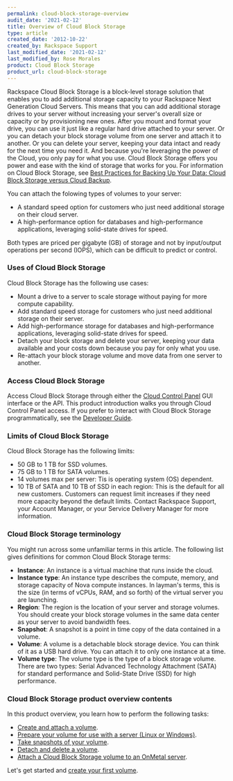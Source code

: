 ```yaml
---
permalink: cloud-block-storage-overview
audit_date: '2021-02-12'
title: Overview of Cloud Block Storage
type: article
created_date: '2012-10-22'
created_by: Rackspace Support
last_modified_date: '2021-02-12'
last_modified_by: Rose Morales
product: Cloud Block Storage
product_url: cloud-block-storage
---
```


Rackspace Cloud Block Storage is a block-level storage solution that enables you
to add additional storage capacity to your Rackspace Next Generation Cloud
Servers. This means that you can add additional storage drives to your server
without increasing your server's overall size or capacity or by
provisioning new ones. After you mount and format your drive, you can use it just
like a regular hard drive attached to your server. Or you can detach your block
storage volume from one server and attach it to another. Or you can delete your
server, keeping your data intact and ready for the next time you need it. And
because you're leveraging the power of the Cloud, you only pay for what you use.
Cloud Block Storage offers you power and ease with the kind of storage that
works for you. For information on Cloud Block Storage, see
[Best Practices for Backing Up Your Data: Cloud Block Storage versus Cloud Backup](/support/how-to/best-practices-for-backing-up-your-data-cloud-block-storage-versus-cloud-backup).

You can attach the folowing types of volumes to your server:

- A standard speed option for customers who just need additional storage on
    their cloud server.
- A high-performance option for databases and high-performance applications,
    leveraging solid-state drives for speed.

Both types are priced per gigabyte (GB) of storage and not by input/output
operations per second (IOPS), which can be difficult to predict or control.

### Uses of Cloud Block Storage

Cloud Block Storage has the following use cases:

- Mount a drive to a server to scale storage without paying for more compute
    capability.
- Add standard speed storage for customers who just need additional storage on
    their server.
- Add high-performance storage for databases and high-performance applications,
    leveraging solid-state drives for speed.
- Detach your block storage and delete your server, keeping your data available
    and your costs down because you pay for only what you use.
- Re-attach your block storage volume and move data from one server to another.

### Access Cloud Block Storage

Access Cloud Block Storage through either the [Cloud Control Panel](https://login.rackspace.com/)
GUI interface or the API. This product
introduction walks you through Cloud Control Panel access. If you prefer to
interact with Cloud Block Storage programmatically, see the
[Developer Guide](https://docs.rackspace.com/docs/cloud-block-storage/v1/developer-guide/).

### Limits of Cloud Block Storage

Cloud Block Storage has the following limits:

- 50 GB to 1 TB for SSD volumes.
- 75 GB to 1 TB for SATA volumes.
- 14 volumes max per server: Tis is operating system (OS) dependent.
- 10 TB of SATA and 10 TB of SSD in each region: This is the default for all
    new customers. Customers can request limit increases if they need more capacity
    beyond the default limits. Contact Rackspace Support, your
    Account Manager, or your Service Delivery Manager for more information.

### Cloud Block Storage terminology

You might run across some unfamiliar terms in this article. The
following list gives definitions for common Cloud Block Storage terms:

- **Instance**: An instance is a virtual machine that runs inside the cloud.
- **Instance type**: An instance type describes the compute, memory, and storage
    capacity of Nova compute instances. In layman's terms, this is the size
    (in terms of vCPUs, RAM, and so forth) of the virtual server you are launching.
- **Region**: The region is the location of your server and storage volumes. You should create
    your block storage volumes in the same data center as your server to avoid
    bandwidth fees.
- **Snapshot**: A snapshot is a point in time copy of the data contained in a volume.
- **Volume**: A volume is a detachable block storage device. You can think of it
    as a USB hard drive. You can attach it to only one instance at a time.
- **Volume type**: The volume type is the type of a block storage volume. There
    are two types: Serial Advanced Technology Attachment (SATA) for standard performance and Solid-State Drive (SSD) for high performance.

### Cloud Block Storage product overview contents

In this product overview, you learn how to perform the following tasks:

- [Create and attach a volume](/support/how-to/create-and-attach-a-cloud-block-storage-volume).
- [Prepare your volume for use with a server (Linux or Windows)](/support/how-to/create-and-attach-a-cloud-block-storage-volume).
- [Take snapshots of your volume](/support/how-to/create-and-use-cloud-block-storage-snapshots).
- [Detach and delete a volume](/support/how-to/detach-and-delete-cloud-block-storage-volumes).
- [Attach a Cloud Block Storage volume to an OnMetal server](/support/how-to/attach-a-cloud-block-storage-volume-to-an-onmetal-server-through-the-cloud-control-panel/).

Let's get started and [create your first volume](/support/how-to/create-and-attach-a-cloud-block-storage-volume).
